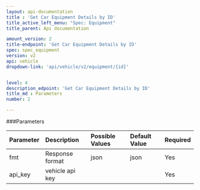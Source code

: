 ```yaml
---
layout: api-documentation
title : 'Get Car Equipment Details by ID'
title_active_left_menu: "Spec: Equipment"
title_parent: Api documentation

amount_version: 2
title-endpoint: 'Get Car Equipment Details by ID'
spec: spec_equipment
version: v2
api: vehicle
dropdown-link: 'api/vehicle/v2/equipment/{id}'


level: 4
description_edpoint: 'Get Car Equipment Details by ID'
title_md : Parameters
number: 2

---
```


###Parameters

| Parameter  	| Description                           | Possible Values   | Default Value | Required |
|:---------------|:--------------------------------------|:----------------- |:------------- |:-------- |
| fmt        	 | Response format                       | json              | json          | Yes      |
| api_key    	 | vehicle api key                       |                   |               | Yes      |